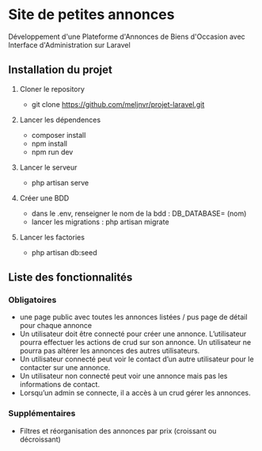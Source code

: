 # Site de petites annonces

Développement d'une Plateforme d'Annonces de Biens d'Occasion
avec Interface d'Administration sur Laravel

## Installation du projet

1. Cloner le repository  
    * git clone https://github.com/meljnvr/projet-laravel.git

2. Lancer les dépendences
    * composer install
    * npm install
    * npm run dev

3. Lancer le serveur  
    * php artisan serve 

4. Créer une BDD  
    * dans le .env, renseigner le nom de la bdd : DB_DATABASE= (nom)
    * lancer les migrations : php artisan migrate 

5. Lancer les factories  
    * php artisan db:seed


## Liste des fonctionnalités

### Obligatoires

* une page public avec toutes les annonces listées / pus page de détail pour
chaque annonce
* Un utilisateur doit être connecté pour créer une annonce. L’utilisateur pourra
effectuer les actions de crud sur son annonce. Un utilisateur ne pourra pas
altérer les annonces des autres utilisateurs.
* Un utilisateur connecté peut voir le contact d’un autre utilisateur pour le
contacter sur une annonce.
* Un utilisateur non connecté peut voir une annonce mais pas les informations de
contact.
* Lorsqu’un admin se connecte, il a accès à un crud gérer les annonces.

### Supplémentaires

* Filtres et réorganisation des annonces par prix (croissant ou décroissant)